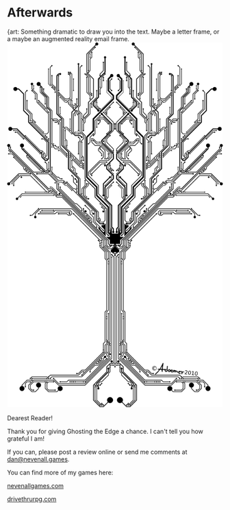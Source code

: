 # Afterwards

{art: Something dramatic to draw you into the text. Maybe a letter frame, or a maybe an augmented reality email frame.
![Tree of Life by Doomer from DeviantArt](Graphics/tree_of_digital_life_by_adoomer-d35ytew.png)

Dearest Reader!

Thank you for giving Ghosting the Edge a chance. I can't tell you how grateful I am!

If you can, please post a review online or send me comments at [dan@nevenall.games](mailto:dan@nevenall.games?subject=Ghosting%20the%20Edge).

You can find more of my games here:

[nevenallgames.com](http://nevenall.games)

[drivethrurpg.com](http://drivethrurpg.com)
